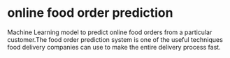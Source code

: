 # online food order prediction
 Machine Learning model to predict online food orders from a particular customer.The food order prediction system is one of the useful techniques food delivery companies can use to make the entire delivery process fast. 
